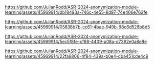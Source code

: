 

https://github.com/JulianRodd/ASR-2024-anonymization-module-learning/assets/45969914/db18493a-746c-4e55-8d97-74e406e762fe



https://github.com/JulianRodd/ASR-2024-anonymization-module-learning/assets/45969914/05838b7b-cc61-4bae-949b-68e6d526b8d5



https://github.com/JulianRodd/ASR-2024-anonymization-module-learning/assets/45969914/5ec5f8fe-cf88-4409-a08a-d7392e0a8e8e



https://github.com/JulianRodd/ASR-2024-anonymization-module-learning/assets/45969914/22fa6806-4f84-439a-b0e4-dba451cde4c9

